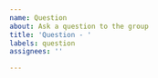 ```yaml
---
name: Question
about: Ask a question to the group
title: 'Question - '
labels: question
assignees: ''

---
```



